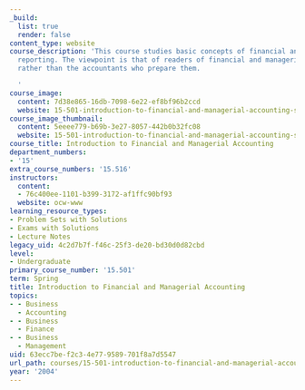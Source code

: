 ```yaml
---
_build:
  list: true
  render: false
content_type: website
course_description: 'This course studies basic concepts of financial and managerial
  reporting. The viewpoint is that of readers of financial and managerial reports
  rather than the accountants who prepare them.

  '
course_image:
  content: 7d38e865-16db-7098-6e22-ef8bf96b2ccd
  website: 15-501-introduction-to-financial-and-managerial-accounting-spring-2004
course_image_thumbnail:
  content: 5eeee779-b69b-3e27-8057-442b0b32fc08
  website: 15-501-introduction-to-financial-and-managerial-accounting-spring-2004
course_title: Introduction to Financial and Managerial Accounting
department_numbers:
- '15'
extra_course_numbers: '15.516'
instructors:
  content:
  - 76c400ee-1101-b399-3172-af1ffc90bf93
  website: ocw-www
learning_resource_types:
- Problem Sets with Solutions
- Exams with Solutions
- Lecture Notes
legacy_uid: 4c2d7b7f-f46c-25f3-de20-bd30d0d82cbd
level:
- Undergraduate
primary_course_number: '15.501'
term: Spring
title: Introduction to Financial and Managerial Accounting
topics:
- - Business
  - Accounting
- - Business
  - Finance
- - Business
  - Management
uid: 63ecc7be-f2c3-4e77-9589-701f8a7d5547
url_path: courses/15-501-introduction-to-financial-and-managerial-accounting-spring-2004
year: '2004'
---
```

